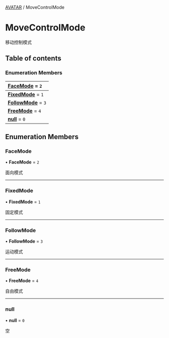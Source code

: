 [AVATAR](../groups/Core.AVATAR.md) / MoveControlMode

# MoveControlMode <Badge type="tip" text="Enumeration" /> <Score text="MoveControlMode" />

<span class="content-big">

移动控制模式

</span>

## Table of contents

### Enumeration Members <Score text="Enumeration" /> 
| **[FaceMode](mw.MoveControlMode.md#facemode)** = ``2``  |
| :----- |
| **[FixedMode](mw.MoveControlMode.md#fixedmode)** = ``1`` |
| **[FollowMode](mw.MoveControlMode.md#followmode)** = ``3`` |
| **[FreeMode](mw.MoveControlMode.md#freemode)** = ``4`` |
| **[null](mw.MoveControlMode.md#null)** = ``0`` |

## Enumeration Members

### FaceMode <Score text="FaceMode" /> 

• **FaceMode** = ``2``

面向模式

___

### FixedMode <Score text="FixedMode" /> 

• **FixedMode** = ``1``

固定模式

___

### FollowMode <Score text="FollowMode" /> 

• **FollowMode** = ``3``

运动模式

___

### FreeMode <Score text="FreeMode" /> 

• **FreeMode** = ``4``

自由模式

___

### null <Score text="null" /> 

• **null** = ``0``

空

